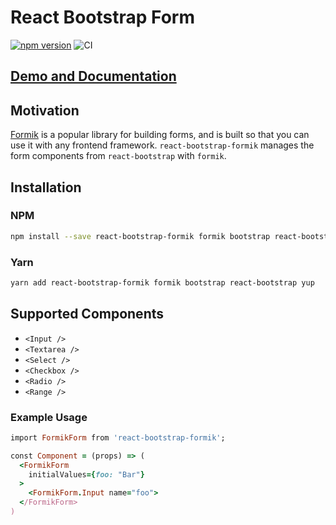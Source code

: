 # React Bootstrap Form

[![npm version](https://badge.fury.io/js/react-bootstrap-formik.svg)](https://badge.fury.io/js/react-bootstrap-formik)
![CI](https://github.com/tgfischer/react-bootstrap-formik/workflows/CI/badge.svg?branch=master)

## [Demo and Documentation](https://tgfischer.github.io/react-bootstrap-formik)

## Motivation

[Formik](https://github.com/formium/formik) is a popular library for building forms, and is built so that you can use it with any frontend framework. `react-bootstrap-formik` manages the form components from `react-bootstrap` with `formik`.

## Installation

### NPM

```bash
npm install --save react-bootstrap-formik formik bootstrap react-bootstrap yup
```

### Yarn

```bash
yarn add react-bootstrap-formik formik bootstrap react-bootstrap yup
```

## Supported Components

* `<Input />`
* `<Textarea />`
* `<Select />`
* `<Checkbox />`
* `<Radio />`
* `<Range />`

### Example Usage

```ruby
import FormikForm from 'react-bootstrap-formik';

const Component = (props) => (
  <FormikForm
    initialValues={foo: "Bar"}
  >
    <FormikForm.Input name="foo">
  </FormikForm>
)
```
